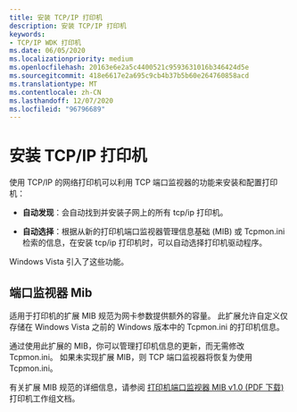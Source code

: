 ```yaml
---
title: 安装 TCP/IP 打印机
description: 安装 TCP/IP 打印机
keywords:
- TCP/IP WDK 打印机
ms.date: 06/05/2020
ms.localizationpriority: medium
ms.openlocfilehash: 20163e6e2a5c4400521c9593631016b346424d5e
ms.sourcegitcommit: 418e6617e2a695c9cb4b37b5b60e264760858acd
ms.translationtype: MT
ms.contentlocale: zh-CN
ms.lasthandoff: 12/07/2020
ms.locfileid: "96796689"
---
```

# <a name="installing-tcpip-printers"></a>安装 TCP/IP 打印机

使用 TCP/IP 的网络打印机可以利用 TCP 端口监视器的功能来安装和配置打印机：

- **自动发现**：会自动找到并安装子网上的所有 tcp/ip 打印机。

- **自动选择**：根据从新的打印机端口监视器管理信息基础 (MIB) 或 Tcpmon.ini 检索的信息，在安装 tcp/ip 打印机时，可以自动选择打印机驱动程序。

Windows Vista 引入了这些功能。

## <a name="port-monitor-mibs"></a>端口监视器 Mib

适用于打印机的扩展 MIB 规范为网卡参数提供额外的容量。 此扩展允许自定义仅存储在 Windows Vista 之前的 Windows 版本中的 Tcpmon.ini 的打印机信息。

通过使用此扩展的 MIB，你可以管理打印机信息的更新，而无需修改 Tcpmon.ini。 如果未实现扩展 MIB，则 TCP 端口监视器将恢复为使用 Tcpmon.ini。

有关扩展 MIB 规范的详细信息，请参阅 [打印机端口监视器 MIB v1.0 (PDF 下载) ](https://go.microsoft.com/fwlink/p/?linkid=526286) 打印机工作组文档。

